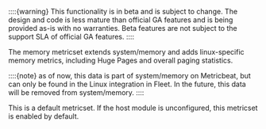 ::::{warning}
This functionality is in beta and is subject to change. The design and code is less mature than official GA features and is being provided as-is with no warranties. Beta features are not subject to the support SLA of official GA features.
::::


The memory metricset extends system/memory and adds linux-specific memory metrics, including Huge Pages and overall paging statistics.

::::{note}
as of now, this data is part of system/memory on Metricbeat, but can only be found in the Linux integration in Fleet. In the future, this data will be removed from system/memory.
::::


This is a default metricset. If the host module is unconfigured, this metricset is enabled by default.
